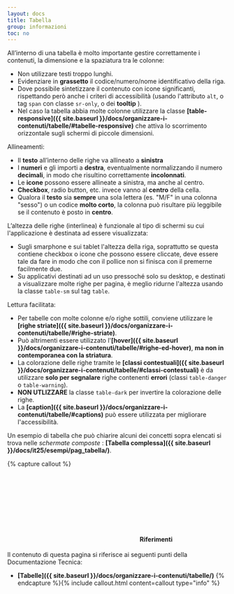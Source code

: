 ```yaml
---
layout: docs
title: Tabella
group: informazioni
toc: no
---
```



All’interno di una tabella è molto importante gestire correttamente i contenuti, la dimensione e la spaziatura tra le colonne:
- Non utilizzare testi troppo lunghi.
- Evidenziare in **grassetto** il codice/numero/nome identificativo della riga.
- Dove possibile sintetizzare il contenuto con icone significanti, rispettando però anche i criteri di accessibilità (usando l'attributo `alt`, o tag `span` con classe `sr-only`, o dei **tooltip** ).
- Nel caso la tabella abbia molte colonne utilizzare la classe **[table-responsive]({{ site.baseurl }}/docs/organizzare-i-contenuti/tabelle/#tabelle-responsive)** che attiva lo scorrimento orizzontale sugli schermi di piccole dimensioni.

Allineamenti:
- Il **testo** all’interno delle righe va allineato a **sinistra**
- I **numeri** e gli importi a **destra**, eventualmente normalizzando il numero **decimali**, in modo che risultino correttamente **incolonnati**.
- Le **icone** possono essere allineate a sinistra, ma anche al centro.
- **Checkbox**, radio button, etc. invece vanno al **centro** della cella.
- Qualora il **testo** sia **sempre** una sola lettera (es. "M/F" in una colonna "sesso") o un codice **molto corto**, la colonna può risultare più leggibile se il contenuto è posto in **centro**.

L’altezza delle righe (interlinea) è funzionale al tipo di schermi su cui l'applicazione è destinata ad essere visualizzata:
- Sugli smarphone e sui tablet l'altezza della riga, soprattutto se questa contiene checkbox o icone che possono essere cliccate, deve essere tale da fare in modo che con il pollice non si finisca con il premerne facilmente due.
- Su applicativi destinati ad un uso pressoché solo su desktop, e destinati a visualizzare molte righe per pagina, è meglio ridurne l'altezza usando la classe `table-sm` sul tag `table`.

Lettura facilitata:
- Per tabelle con molte colonne e/o righe sottili, conviene utilizzare le **[righe striate]({{ site.baseurl }}/docs/organizzare-i-contenuti/tabelle/#righe-striate)**.
- Può altrimenti essere utilizzato l'**[hover]({{ site.baseurl }}/docs/organizzare-i-contenuti/tabelle/#righe-ed-hover)**, **ma non in contemporanea con la striatura**.
- La colorazione delle righe tramite le **[classi contestuali]({{ site.baseurl }}/docs/organizzare-i-contenuti/tabelle/#classi-contestuali)** è da utilizzare **solo per segnalare** righe contenenti **errori** (classi `table-danger` o `table-warning`).
- **NON UTLIZZARE** la classe `table-dark` per invertire la colorazione delle righe.
- La **[caption]({{ site.baseurl }}/docs/organizzare-i-contenuti/tabelle/#captions)** può essere utilizzata per migliorare l'accessibilità.

Un esempio di tabella che può chiarire alcuni dei concetti sopra elencati si trova nelle *schermate composte* : **[Tabella complessa]({{ site.baseurl }}/docs/it25/esempi/pag_tabella/)**.

{% capture callout %}
####  <svg class="icon icon-info icon-lg"><use xlink:href="{{ site.baseurl }}/dist/svg/sprites.svg#it-info-circle"></use></svg> Riferimenti
Il contenuto di questa pagina si riferisce ai seguenti punti della Documentazione Tecnica:
- **[Tabelle]({{ site.baseurl }}/docs/organizzare-i-contenuti/tabelle/)**
{% endcapture %}{% include callout.html content=callout type="info" %}
